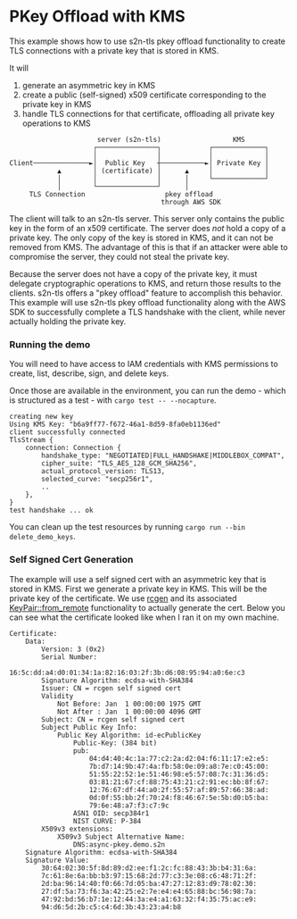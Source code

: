 # PKey Offload with KMS

This example shows how to use s2n-tls pkey offload functionality to create TLS connections with a private key that is stored in KMS.

It will
1. generate an asymmetric key in KMS
2. create a public (self-signed) x509 certificate corresponding to the private key in KMS
3. handle TLS connections for that certificate, offloading all private key operations to KMS

```
                      server (s2n-tls)                  KMS      
                     ┌───────────────┐            ┌─────────────┐
                     │               │            │             │
Client──────────────►│  Public Key   ┼───────────►│ Private Key │
            ▲        │ (certificate) │      ▲     │             │
            │        │               │      │     └─────────────┘
            │        └───────────────┘      │                    
     TLS Connection                    pkey offload              
                                      through AWS SDK            
```

The client will talk to an s2n-tls server. This server only contains the public key in the form of an x509 certificate. The server does _not_ hold a copy of a private key. The only copy of the key is stored in KMS, and it can not be removed from KMS. The advantage of this is that if an attacker were able to compromise the server, they could not steal the private key. 

Because the server does not have a copy of the private key, it must delegate cryptographic operations to KMS, and return those results to the clients. s2n-tls offers a "pkey offload" feature to accomplish this behavior. This example will use s2n-tls pkey offload functionality along with the AWS SDK to successfully complete a TLS handshake with the client, while never actually holding the private key.

### Running the demo
You will need to have access to IAM credentials with KMS permissions to create, list, describe, sign, and delete keys.

Once those are available in the environment, you can run the demo - which is structured as a test - with `cargo test -- --nocapture`.

```
creating new key
Using KMS Key: "b6a9ff77-f672-46a1-8d59-8fa0eb1136ed"
client successfully connected
TlsStream {
    connection: Connection {
        handshake_type: "NEGOTIATED|FULL_HANDSHAKE|MIDDLEBOX_COMPAT",
        cipher_suite: "TLS_AES_128_GCM_SHA256",
        actual_protocol_version: TLS13,
        selected_curve: "secp256r1",
        ..
    },
}
test handshake ... ok
```

You can clean up the test resources by running `cargo run --bin delete_demo_keys`.

### Self Signed Cert Generation
The example will use a self signed cert with an asymmetric key that is stored in KMS. First we generate a private key in KMS. This will be the private key of the certificate. We use [rcgen](https://github.com/rustls/rcgen) and its associated [KeyPair::from_remote](https://docs.rs/rcgen/latest/rcgen/trait.RemoteKeyPair.html) functionality to actually generate the cert. Below you can see what the certificate looked like when I ran it on my own machine.

```
Certificate:
    Data:
        Version: 3 (0x2)
        Serial Number:
            16:5c:dd:a4:d0:01:34:1a:82:16:03:2f:3b:d6:08:95:94:a0:6e:c3
        Signature Algorithm: ecdsa-with-SHA384
        Issuer: CN = rcgen self signed cert
        Validity
            Not Before: Jan  1 00:00:00 1975 GMT
            Not After : Jan  1 00:00:00 4096 GMT
        Subject: CN = rcgen self signed cert
        Subject Public Key Info:
            Public Key Algorithm: id-ecPublicKey
                Public-Key: (384 bit)
                pub:
                    04:d4:40:4c:1a:77:c2:2a:d2:04:f6:11:17:e2:e5:
                    7b:d7:14:9b:47:4a:fb:58:0e:09:a8:7e:c0:45:00:
                    51:55:22:52:1e:51:46:98:e5:57:08:7c:31:36:d5:
                    03:81:21:67:cf:88:75:43:21:c2:91:ec:bb:8f:67:
                    12:76:67:df:44:a0:2f:55:57:af:89:57:66:38:ad:
                    0d:0f:55:bb:2f:70:24:f8:46:67:5e:5b:d0:b5:ba:
                    79:6e:48:a7:f3:c7:9c
                ASN1 OID: secp384r1
                NIST CURVE: P-384
        X509v3 extensions:
            X509v3 Subject Alternative Name: 
                DNS:async-pkey.demo.s2n
    Signature Algorithm: ecdsa-with-SHA384
    Signature Value:
        30:64:02:30:5f:8d:89:d2:ee:f1:2c:fc:88:43:3b:b4:31:6a:
        7c:61:8e:6a:bb:b3:97:15:68:2d:77:c3:3e:08:c6:48:71:2f:
        2d:ba:96:14:40:f0:66:7d:05:ba:47:27:12:83:d9:78:02:30:
        27:df:5a:73:f6:3a:42:25:e2:7e:e4:e4:65:88:bc:56:98:7a:
        47:92:bd:56:b7:1e:12:44:3a:e4:a1:63:32:f4:35:75:ac:e9:
        94:d6:5d:2b:c5:c4:6d:3b:43:23:a4:b8
```
